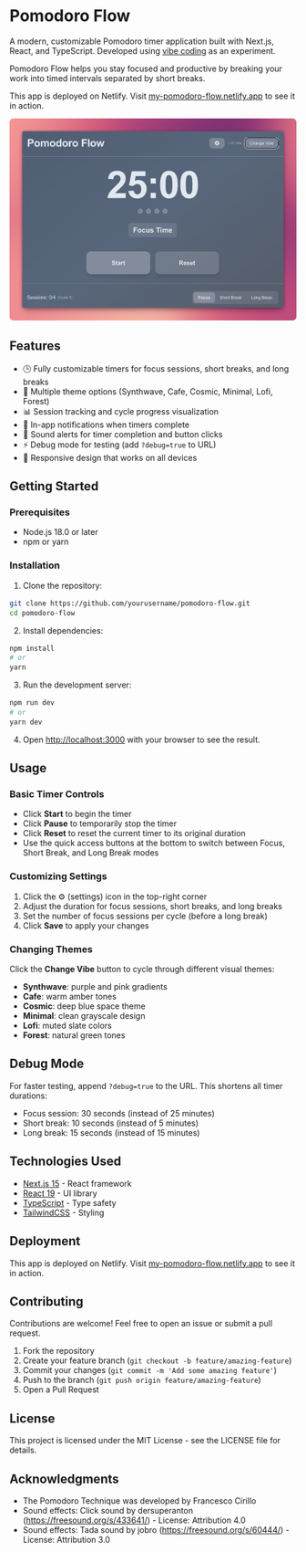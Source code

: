 # Pomodoro Flow

A modern, customizable Pomodoro timer application built with Next.js, React, and TypeScript. Developed using [vibe coding](https://en.wikipedia.org/wiki/Vibe_coding) as an experiment. 

Pomodoro Flow helps you stay focused and productive by breaking your work into timed intervals separated by short breaks.

This app is deployed on Netlify. Visit [my-pomodoro-flow.netlify.app](https://my-pomodoro-flow.netlify.app) to see it in action.

![Pomodoro Flow App Screenshot](public/screenshots/main-page.png)

## Features

- 🕒 Fully customizable timers for focus sessions, short breaks, and long breaks
- 🎨 Multiple theme options (Synthwave, Cafe, Cosmic, Minimal, Lofi, Forest)
- 📊 Session tracking and cycle progress visualization
- 🔔 In-app notifications when timers complete
- 🎵 Sound alerts for timer completion and button clicks
- ⚡ Debug mode for testing (add `?debug=true` to URL)
- 📱 Responsive design that works on all devices

## Getting Started

### Prerequisites

- Node.js 18.0 or later
- npm or yarn

### Installation

1. Clone the repository:
```bash
git clone https://github.com/yourusername/pomodoro-flow.git
cd pomodoro-flow
```

2. Install dependencies:
```bash
npm install
# or
yarn
```

3. Run the development server:
```bash
npm run dev
# or
yarn dev
```

4. Open [http://localhost:3000](http://localhost:3000) with your browser to see the result.

## Usage

### Basic Timer Controls

- Click **Start** to begin the timer
- Click **Pause** to temporarily stop the timer
- Click **Reset** to reset the current timer to its original duration
- Use the quick access buttons at the bottom to switch between Focus, Short Break, and Long Break modes

### Customizing Settings

1. Click the ⚙️ (settings) icon in the top-right corner
2. Adjust the duration for focus sessions, short breaks, and long breaks
3. Set the number of focus sessions per cycle (before a long break)
4. Click **Save** to apply your changes

### Changing Themes

Click the **Change Vibe** button to cycle through different visual themes:
- **Synthwave**: purple and pink gradients
- **Cafe**: warm amber tones
- **Cosmic**: deep blue space theme
- **Minimal**: clean grayscale design
- **Lofi**: muted slate colors
- **Forest**: natural green tones

## Debug Mode

For faster testing, append `?debug=true` to the URL. This shortens all timer durations:
- Focus session: 30 seconds (instead of 25 minutes)
- Short break: 10 seconds (instead of 5 minutes)
- Long break: 15 seconds (instead of 15 minutes)

## Technologies Used

- [Next.js 15](https://nextjs.org/) - React framework
- [React 19](https://react.dev/) - UI library
- [TypeScript](https://www.typescriptlang.org/) - Type safety
- [TailwindCSS](https://tailwindcss.com/) - Styling

## Deployment

This app is deployed on Netlify. Visit [my-pomodoro-flow.netlify.app](https://my-pomodoro-flow.netlify.app) to see it in action.

## Contributing

Contributions are welcome! Feel free to open an issue or submit a pull request.

1. Fork the repository
2. Create your feature branch (`git checkout -b feature/amazing-feature`)
3. Commit your changes (`git commit -m 'Add some amazing feature'`)
4. Push to the branch (`git push origin feature/amazing-feature`)
5. Open a Pull Request

## License

This project is licensed under the MIT License - see the LICENSE file for details.

## Acknowledgments

- The Pomodoro Technique was developed by Francesco Cirillo
- Sound effects: Click sound by dersuperanton (https://freesound.org/s/433641/) - License: Attribution 4.0
- Sound effects: Tada sound by jobro (https://freesound.org/s/60444/) - License: Attribution 3.0